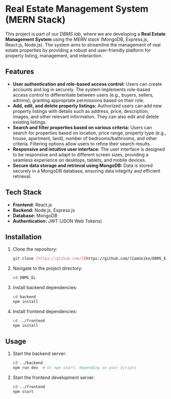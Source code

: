 # Real Estate Management System (MERN Stack)

This project is part of our *DBMS lab*, where we are developing a **Real Estate Management System** using the *MERN stack* (MongoDB, Express.js, React.js, Node.js). The system aims to streamline the management of real estate properties by providing a robust and user-friendly platform for property listing, management, and interaction.

## Features

*   **User authentication and role-based access control:** Users can create accounts and log in securely. The system implements role-based access control to differentiate between users (e.g., buyers, sellers, admins), granting appropriate permissions based on their role.
*   **Add, edit, and delete property listings:** Authorized users can add new property listings with details such as address, price, description, images, and other relevant information. They can also edit and delete existing listings.
*   **Search and filter properties based on various criteria:** Users can search for properties based on location, price range, property type (e.g., house, apartment, land), number of bedrooms/bathrooms, and other criteria. Filtering options allow users to refine their search results.
*   **Responsive and intuitive user interface:** The user interface is designed to be responsive and adapt to different screen sizes, providing a seamless experience on desktops, tablets, and mobile devices.
*   **Secure data storage and retrieval using MongoDB:** Data is stored securely in a MongoDB database, ensuring data integrity and efficient retrieval.

## Tech Stack

*   **Frontend:** React.js
*   **Backend:** Node.js, Express.js
*   **Database:** MongoDB
*   **Authentication:** JWT (JSON Web Tokens)

## Installation

1.  Clone the repository:
    ```bash
    git clone [https://github.com/](https://github.com/)IamUsike/DBMS_EL.git
    ```
2.  Navigate to the project directory:
    ```bash
    cd DBMS_EL
    ```
3.  Install backend dependencies:
    ```bash
    cd backend
    npm install
    ```
4.  Install frontend dependencies:
    ```bash
    cd ../frontend
    npm install
    ```

## Usage

1.  Start the backend server:
    ```bash
    cd ../backend
    npm run dev  # Or npm start, depending on your scripts
    ```
2.  Start the frontend development server:
    ```bash
    cd ../frontend
    npm start
    ```

